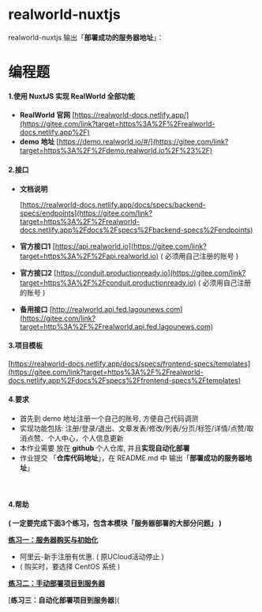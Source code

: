 # realworld-nuxtjs
realworld-nuxtjs
输出「**部署成功的服务器地址**」：


# 编程题

#### 1.使用 NuxtJS 实现 RealWorld 全部功能

- **RealWorld 官网** [https://realworld-docs.netlify.app/](https://gitee.com/link?target=https%3A%2F%2Frealworld-docs.netlify.app%2F)
- **demo 地址** [https://demo.realworld.io/#/](https://gitee.com/link?target=https%3A%2F%2Fdemo.realworld.io%2F%23%2F)

#### 2.接口

- **文档说明**

  [https://realworld-docs.netlify.app/docs/specs/backend-specs/endpoints](https://gitee.com/link?target=https%3A%2F%2Frealworld-docs.netlify.app%2Fdocs%2Fspecs%2Fbackend-specs%2Fendpoints)

- **官方接口1** [https://api.realworld.io](https://gitee.com/link?target=https%3A%2F%2Fapi.realworld.io) ( 必须用自己注册的账号 )

- **官方接口2** [https://conduit.productionready.io](https://gitee.com/link?target=https%3A%2F%2Fconduit.productionready.io) ( 必须用自己注册的账号 )

- **备用接口** [http://realworld.api.fed.lagounews.com](https://gitee.com/link?target=http%3A%2F%2Frealworld.api.fed.lagounews.com)

#### 3.项目模板

[https://realworld-docs.netlify.app/docs/specs/frontend-specs/templates](https://gitee.com/link?target=https%3A%2F%2Frealworld-docs.netlify.app%2Fdocs%2Fspecs%2Ffrontend-specs%2Ftemplates)

#### 4.要求

- 首先到 demo 地址注册一个自己的账号, 方便自己代码调测
- 实现功能包括: 注册/登录/退出、文章发表/修改/列表/分页/标签/详情/点赞/取消点赞、个人中心，个人信息更新
- 本作业需要 放在 **github** 个人仓库, 并且**实现自动化部署**
- 作业提交 「**仓库代码地址**」，在 README.md 中 输出「**部署成功的服务器地址**」

　　

#### 4.帮助

**( 一定要完成下面3个练习，包含本模块「服务器部署的大部分问题」 )**

[**练习一：服务器购买与初始化**](https://gitee.com/lagoufed/fed-e-questions/tree/master/part3/part3-3/笔记1-服务器购买与初始化)

- 阿里云-新手注册有优惠. ( 原UCloud活动停止 )
- ( 购买时，要选择 CentOS 系统 )

[**练习二：手动部署项目到服务器**](https://gitee.com/lagoufed/fed-e-questions/tree/master/part3/part3-3/笔记2-手动部署项目练习)

[**练习三：自动化部署项目到服务器**](